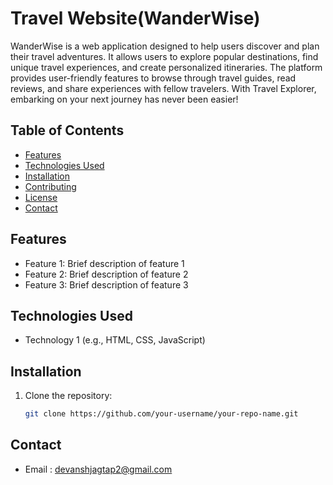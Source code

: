 # Travel Website(WanderWise)

 WanderWise is a web application designed to help users discover and plan their travel adventures. It allows users to explore popular destinations, find unique travel experiences, and create personalized itineraries. 
 The platform provides user-friendly features to browse through travel guides, read reviews, and share experiences with fellow travelers.
 With Travel Explorer, embarking on your next journey has never been easier!

## Table of Contents

- [Features](#features)
- [Technologies Used](#technologies-used)
- [Installation](#installation)
- [Contributing](#contributing)
- [License](#license)
- [Contact](#contact)

## Features

- Feature 1: Brief description of feature 1
- Feature 2: Brief description of feature 2
- Feature 3: Brief description of feature 3

## Technologies Used

- Technology 1 (e.g., HTML, CSS, JavaScript)

## Installation

1. Clone the repository:
   ```bash
   git clone https://github.com/your-username/your-repo-name.git


## Contact
 - Email : devanshjagtap2@gmail.com
